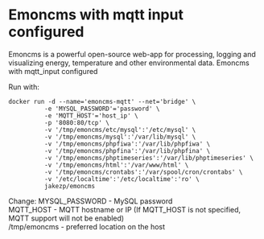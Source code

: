 # Emoncms with mqtt input configured

Emoncms is a powerful open-source web-app for processing, logging and visualizing energy, temperature and other environmental data. 
Emoncms with mqtt_input configured

Run with:

```
docker run -d --name='emoncms-mqtt' --net='bridge' \
          -e 'MYSQL_PASSWORD'='password' \
          -e 'MQTT_HOST'='host_ip' \
          -p '8080:80/tcp' \
          -v '/tmp/emoncms/etc/mysql':'/etc/mysql' \
          -v '/tmp/emoncms/mysql':'/var/lib/mysql' \
          -v '/tmp/emoncms/phpfiwa':'/var/lib/phpfiwa' \
          -v '/tmp/emoncms/phpfina':'/var/lib/phpfina' \
          -v '/tmp/emoncms/phptimeseries':'/var/lib/phptimeseries' \
          -v '/tmp/emoncms/html':'/var/www/html' \
          -v '/tmp/emoncms/crontabs':'/var/spool/cron/crontabs' \
          -v '/etc/localtime':'/etc/localtime':'ro' \
          jakezp/emoncms
```
Change:
              MYSQL_PASSWORD - MySQL password<br>
              MQTT_HOST - MQTT hostname or IP (If MQTT_HOST is not specified, MQTT support will not be enabled)<br>
              /tmp/emoncms - preferred location on the host
